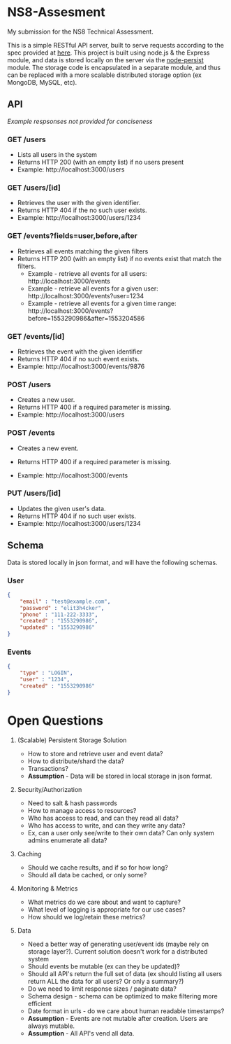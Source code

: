 # NS8-Assesment
My submission for the NS8 Technical Assessment.

This is a simple RESTful API server, built to serve requests according to the spec provided at [here](https://github.com/ns8inc/ns8-tech-assessment "NS8 Tech Assessment"). This project is built using node.js & the Express module, and data is stored locally on the server via the [node-persist](https://www.npmjs.com/package/node-persist) module. The storage code is encapsulated in a separate module, and thus can be replaced with a more scalable distributed storage option (ex MongoDB, MySQL, etc).

## API
*Example respsonses not provided for conciseness*

### GET /users
* Lists all users in the system
* Returns HTTP 200 (with an empty list) if no users present
* Example: http://localhost:3000/users

### GET /users/[id]
* Retrieves the user with the given identifier.
* Returns HTTP 404 if the no such user exists.
* Example: http://localhost:3000/users/1234

### GET /events?fields=user,before,after
* Retrieves all events matching the given filters
* Returns HTTP 200 (with an empty list) if no events exist that match the filters.
    * Example - retrieve all events for all users: http://localhost:3000/events
    * Example - retrieve all events for a given user: http://localhost:3000/events?user=1234
    * Example - retrieve all events for a given time range: http://localhost:3000/events?before=1553290986&after=1553204586

### GET /events/[id]
* Retrieves the event with the given identifier
* Returns HTTP 404 if no such event exists.
* Example: http://localhost:3000/events/9876

### POST /users
* Creates a new user.
* Returns HTTP 400 if a required parameter is missing.
* Example: http://localhost:3000/users

### POST /events
* Creates a new event.
* Returns HTTP 400 if a required parameter is missing.

* Example: http://localhost:3000/events

### PUT /users/[id]
* Updates the given user's data.
* Returns HTTP 404 if no such user exists.
* Example: http://localhost:3000/users/1234


## Schema

Data is stored locally in json format, and will have the following schemas.
### User 
```json
{
    "email" : "test@example.com",
    "password" : "elit3h4cker",
    "phone" : "111-222-3333",
    "created" : "1553290986",
    "updated" : "1553290986"
}
```

### Events 
```json
{
    "type" : "LOGIN",
    "user" : "1234",
    "created" : "1553290986"
}
```

# Open Questions


1. (Scalable) Persistent Storage Solution 
    * How to store and retrieve user and event data?
    * How to distribute/shard the data?
    * Transactions?
    * **Assumption** - Data will be stored in local storage in json format.
    
2. Security/Authorization
    * Need to salt & hash passwords
    * How to manage access to resources?
    * Who has access to read, and can they read all data?
    * Who has access to write, and can they write any data?
    * Ex, can a user only see/write to their own data? Can only system admins enumerate all data?
    
3. Caching
    * Should we cache results, and if so for how long?
    * Should all data be cached, or only some?
    
4. Monitoring & Metrics
    * What metrics do we care about and want to capture?
    * What level of logging is appropriate for our use cases?
    * How should we log/retain these metrics?

5. Data
    * Need a better way of generating user/event ids (maybe rely on storage layer?). Current solution doesn't work for a distributed system
    * Should events be mutable (ex can they be updated)?
    * Should all API's return the full set of data (ex should listing all users return ALL the data for all users? Or only a summary?)
    * Do we need to limit response sizes / paginate data?
    * Schema design - schema can be optimized to make filtering more efficient
    * Date format in urls - do we care about human readable timestamps?
    * **Assumption** - Events are not mutable after creation. Users are always mutable.
    * **Assumption** - All API's vend all data.
